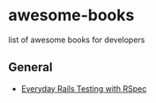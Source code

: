 # awesome-books
list of awesome books for developers


## General

* [Everyday Rails Testing with RSpec](https://leanpub.com/everydayrailsrspec)
